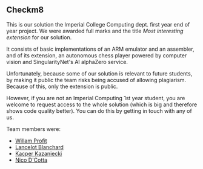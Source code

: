 ## Checkm8

This is our solution the Imperial College Computing dept. first year end of year project. We were awarded full marks and the title _Most interesting extension_ for our solution.

It consists of basic implementations of an ARM emulator and an assembler, and of its extension, an autonomous chess player powered by computer vision and SingularityNet's AI alphaZero service.

Unfortunately, because some of our solution is relevant to future students, by making it public the team risks being accused of allowing plagiarism. Because of this, only the extension is public.

 However, if you are not an Imperial Computing 1st year student, you are welcome to request access to the whole solution (which is big and therefore shows code quality better). You can do this by getting in touch with any of us.

Team members were:

- [Willam Profit](https://github.com/williamprofit)
- [Lancelot Blanchard](https://www.linkedin.com/in/lancelotblanchard)
- [Kacper Kazaniecki](https://www.linkedin.com/in/kacperkazaniecki)
- [Nico D'Cotta](https://www.linkedin.com/in/ndcotta)
